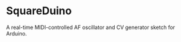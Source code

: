SquareDuino
===========

A real-time MIDI-controlled AF oscillator and CV generator sketch for Arduino.
